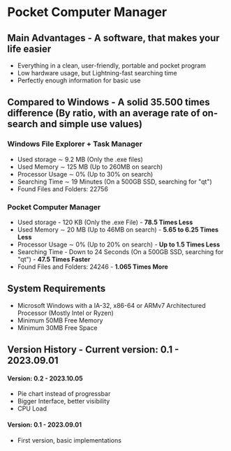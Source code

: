 # Pocket Computer Manager
## Main Advantages - A software, that makes your life easier
- Everything in a clean, user-friendly, portable and pocket program
- Low hardware usage, but Lightning-fast searching time
- Perfectly enough information for basic use
## Compared to Windows - A solid 35.500 times difference (By ratio, with an average rate of on-search and simple use values)
### Windows File Explorer + Task Manager
- Used storage ∼ 9.2 MB (Only the .exe files)
- Used Memory  ∼ 125 MB (Up to 260MB on search)
- Processor Usage ∼ 0% (Up to 30% on search)
- Searching Time ∼ 19 Minutes (On a 500GB SSD, searching for "qt")
- Found Files and Folders: 22756
### Pocket Computer Manager
- Used storage - 120 KB (Only the .exe File) - **78.5 Times Less**
- Used Memory  ∼ 20 MB (Up to 46MB on search) - **5.65 to 6.25 Times Less**
- Processor Usage ∼ 0% (Up to 20% on search) - **Up to 1.5 Times Less**
- Searching Time - Down to 24 Seconds (On a 500GB SSD, searching for "qt") - **47.5 Times Faster**
- Found Files and Folders: 24246 - **1.065 Times More**
## System Requirements
- Microsoft Windows with a IA-32, x86-64 or ARMv7 Architectured Processor (Mostly Intel or Ryzen)
- Minimum 50MB Free Memory
- Minimum 30MB Free Space
## Version History - Current version: 0.1 - 2023.09.01
#### Version: 0.2 - 2023.10.05
  - Pie chart instead of progressbar
  - Bigger Interface, better visibility
  - CPU Load
#### Version: 0.1 - 2023.09.01
  - First version, basic implementations
